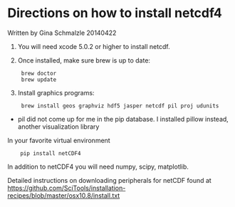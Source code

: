 Directions on how to install netcdf4
======================================
Written by Gina Schmalzle 20140422

1. You will need xcode 5.0.2 or higher to install netcdf.
2. Once installed, make sure brew is up to date:

        brew doctor
        brew update

3. Install graphics programs:

        brew install geos graphviz hdf5 jasper netcdf pil proj udunits

  * pil did not come up for me in the pip database.  I installed pillow instead, another visualization library

  In your favorite virtual environment

        pip install netCDF4

  In addition to netCDF4 you will need numpy, scipy, matplotlib.

Detailed instructions on downloading peripherals for netCDF found at https://github.com/SciTools/installation-recipes/blob/master/osx10.8/install.txt
